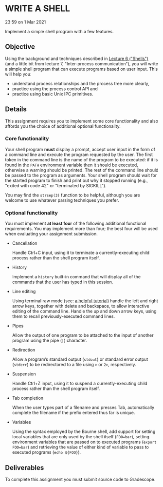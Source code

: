 # WRITE A SHELL

23:59 on 1 Mar 2021

Implement a simple shell program with a few features.

## Objective

Using the background and techniques described in [Lecture 6 ("Shells")](https://memorialu.gitlab.io/Engineering/ECE/Teaching/operating-systems/website/lecture/6/) (and a little bit from lecture 7, "Inter-process communication"), you will write a simple shell program that can execute programs based on user input. This will help you:

- understand process relationships and the process tree more clearly,
- practice using the process control API and
- practice using basic Unix IPC primitives.

## Details

This assignment requires you to implement some core functionality and also affords you the choice of additional optional functionality.

### Core functionality

Your shell program **must** display a prompt, accept user input in the form of a command line and execute the program requested by the user. The first token in the command line is the name of the program to be executed: if it is found in the `PATH` environment variable then it should be executed, otherwise a warning should be printed. The rest of the command line should be passed to the program as arguments. Your shell program should wait for the started program to finish and print out why it stopped running (e.g., "exited with code 42" or "terminated by SIGKILL").

You may find the `strsep(3)` function to be helpful, although you are welcome to use whatever parsing techniques you prefer.

### Optional functionality

You must implement **at least four** of the following additional functional requirements. You may implement more than four; the best four will be used when evaluating your assignment submission.

- Cancellation

  Handle Ctrl+C input, using it to terminate a currently-executing child process rather than the shell program itself.

- History

  Implement a `history` built-in command that will display all of the commands that the user has typed in this session.

- Line editing

  Using terminal raw mode (see: [a helpful tutorial](https://viewsourcecode.org/snaptoken/kilo/02.enteringRawMode.html)) handle the left and right arrow keys, together with delete and backspace, to allow interactive editing of the command line. Handle the up and down arrow keys, using them to recall previously-executed command lines.

- Pipes

  Allow the output of one program to be attached to the input of another program using the pipe (`|`) character.

- Redirection

  Allow a program’s standard output (`stdout`) or standard error output (`stderr`) to be redirectored to a file using `>` or `2>`, respectively.

- Suspension

  Handle Ctrl+Z input, using it to suspend a currently-executing child process rather than the shell program itself.

- Tab completion

  When the user types part of a filename and presses Tab, automatically complete the filename if the prefix entered thus far is unique.

- Variables

  Using the syntax employed by the Bourne shell, add support for setting local variables that are only used by the shell itself (`FOO=bar`), setting environment variables that are passed on to executed programs (`export FOO=bar`) and retrieving the value of either kind of variable to pass to executed programs (`echo ${FOO}`).

## Deliverables

To complete this assignment you must submit source code to Gradescope.